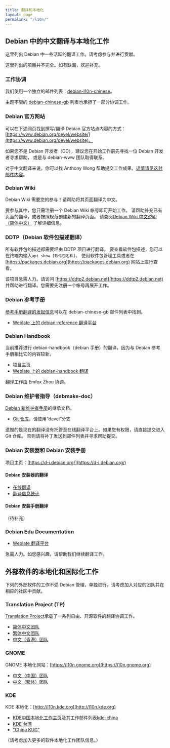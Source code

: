 ```yaml
---
title: 翻译和本地化
layout: page
permalink: "/l10n/"
---
```


## Debian 中的中文翻译与本地化工作

这里列出 Debian 中一些活跃的翻译工作。请考虑参与并进行贡献。

这里列出的项目并不完全。如有缺漏，欢迎补充。

### 工作协调

我们使用一个独立的邮件列表：[debian-l10n-chinese](https://lists.debian.org/debian-l10n-chinese/)。

主题不限的 [debian-chinese-gb](https://lists.debian.org/debian-chinese-gb/)
列表也承担了一部分协调工作。

### Debian 官方网站

可以在下述网页找到撰写/翻译 Debian 官方站点内容的方式：
[https://www.debian.org/devel/website/](https://www.debian.org/devel/website)。

如果您不是 Debian 开发者（DD），建议您在开始工作前先寻找一位 Debian 开发者寻求帮助，
或是与 debian-www 团队取得联系。

对于中文翻译来说，你可以找 Anthony Wong 帮助提交工作成果。[详情请见这封邮件内容](https://lists.debian.org/debian-chinese-gb/2016/11/msg00011.html)。

### Debian Wiki

Debian Wiki 需要您的参与！请帮助将其页面翻译为中文。

要参与其中，您只需注册一个 Debian Wiki 帐号即可开始工作。
请帮助补充已有页面的翻译，或者按照规范创建新的翻译页面。
请查阅[Debian Wiki 中文说明（简体中文）](https://wiki.debian.org/zh_CN/DebianWiki)
了解详细信息。

### DDTP（Debian 软件包描述翻译）
所有软件包的描述都需要经由 DDTP 项目进行翻译。
要查看软件包描述，您可以在终端内输入`apt show [软件包名称]`、
使用软件包管理工具或者在 [https://packages.debian.org](https://packages.debian.org) 网站上进行查看。

该项目急需人力。请访问 [https://ddtp2.debian.net](https://ddtp2.debian.net)
并帮助进行翻译。您需要先注册一个帐号再展开工作。

### Debian 参考手册

[参考手册翻译的发起信息](https://lists.debian.org/debian-chinese-gb/2016/07/msg00012.html)可以在 debian-chinese-gb 邮件列表中找到。

* [Weblate 上的 debian-reference 翻译平台](https://hosted.weblate.org/projects/debian-reference/)

### Debian Handbook

当前推荐进行 debian-handbook（debian 手册）的翻译，因为与 Debian 参考手册相比它的内容较新。

* [项目主页](https://debian-handbook.info/)
* [Weblate 上的 debian-handbook 翻译](https://hosted.weblate.org/projects/debian-handbook/)

翻译工作由 Emfox Zhou 协调。

### Debian 维护者指导（debmake-doc）

[Debian 新维护者手册](https://www.debian.org/doc/manuals/maint-guide/)的继承文档。

* [Git 仓库](https://anonscm.debian.org/git/collab-maint/debmake-doc.git)，请使用“devel”分支

遗憾的是现在的翻译没有托管至在线翻译平台上。如果您有权限，请直接提交进入 Git 仓库。
否则请将补丁发送到邮件列表并寻求帮助提交。

### Debian 安装器和 Debian 安装手册

项目主页：[https://d-i.debian.org/](https://d-i.debian.org/)

#### Debian 安装器的翻译

* [在线翻译](https://hosted.weblate.org/projects/debian-installer/)
* [翻译信息统计](https://d-i.debian.org/l10n-stats/translation-status.html)

#### Debian 安装手册翻译

（待补充）

### Debian Edu Documentation

* [Weblate 翻译平台](https://hosted.weblate.org/projects/debian-edu-documentation/debian-edu-stretch/)

急需人力。如您感兴趣，请帮助我们继续翻译工作。

## 外部软件的本地化和国际化工作

下列的外部软件的工作不受 Debian 管理，单独进行。请考虑加入对应的团队并在相应的社区中贡献。

### Translation Project (TP)

[Translation Project](https://translationproject.org)承载了一系列自由、开源软件的翻译协调工作。

* [简体中文团队](https://translationproject.org/team/zh_CN.html)
* [繁体中文团队](https://translationproject.org/team/zh_TW.html)
* [中文（香港）团队](https://translationproject.org/team/zh_HK.html)

### GNOME

GNOME 本地化网站：[https://l10n.gnome.org](https://l10n.gnome.org)

* [中文（中国）团队](https://l10n.gnome.org/teams/zh_CN)   
* [中文（繁体）团队](https://l10n.gnome.org/teams/zh_trad)

### KDE

KDE 本地化：[http://l10n.kde.org](http://l10n.kde.org)

* [KDE中国本地化工作主页](https://community.kde.org/KDE_Localization/zh-cn)及其工作邮件列表[kde-china](https://mail.kde.org/mailman/listinfo/kde-china)
* [KDE 台湾](http://kde.linux.org.tw/)
* ["China KUG"](http://www.kde-china.org/)

（请考虑加入更多的软件本地化工作团队信息。）
